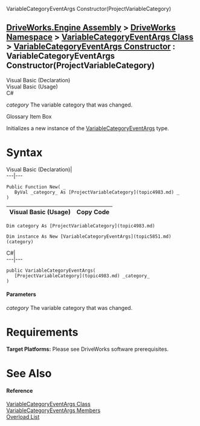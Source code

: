 VariableCategoryEventArgs Constructor(ProjectVariableCategory)   
  
[DriveWorks.Engine Assembly](topic2156.md) > [DriveWorks Namespace](topic2159.md) > [VariableCategoryEventArgs Class](topic5851.md) > [VariableCategoryEventArgs Constructor](topic5857.md) : VariableCategoryEventArgs Constructor(ProjectVariableCategory)  
---  
  
Visual Basic (Declaration)    
Visual Basic (Usage)    
C# 

_category_
    The variable category that was changed.

Glossary Item Box

Initializes a new instance of the [VariableCategoryEventArgs](topic5851.md) type. 

# Syntax

Visual Basic (Declaration)|   
---|---  
      
    
    Public Function New( _
       ByVal _category_ As [ProjectVariableCategory](topic4983.md) _
    )  
  
Visual Basic (Usage)| Copy Code  
---|---  
      
    
    Dim category As [ProjectVariableCategory](topic4983.md)
     
    Dim instance As New [VariableCategoryEventArgs](topic5851.md)(category)  
  
C#|   
---|---  
      
    
    public VariableCategoryEventArgs( 
       [ProjectVariableCategory](topic4983.md) _category_
    )  
  
#### Parameters

 _category_
    The variable category that was changed.

# Requirements

**Target Platforms:** Please see DriveWorks software prerequisites.

# See Also

#### Reference

[VariableCategoryEventArgs Class](topic5851.md)   
[VariableCategoryEventArgs Members](topic5852.md)   
[Overload List](topic5857.md)


